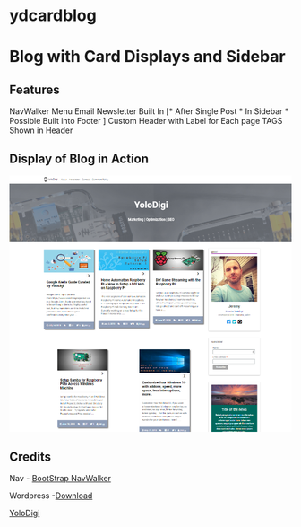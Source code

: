 # ydcardblog

Blog with Card Displays and Sidebar
===================================

Features
--------

 NavWalker Menu
 Email Newsletter Built In [* After Single Post * In Sidebar  * Possible Built into Footer ]
 Custom Header with Label for Each page
 TAGS Shown in Header


Display of Blog in Action
-------------------------

![GitHub Example](https://github.com/jmrlgg/ydcardblog/blob/master/theme_example_github.png)




Credits
--------

Nav - [BootStrap NavWalker](https://github.com/wp-bootstrap/wp-bootstrap-navwalker)

Wordpress -[Download](https://wordpress.org/)

[YoloDigi](https://yolodigi.com/)